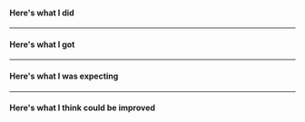 <!-- If you have a question rather than an actual issue, pls use our forum:-->

<!-- https://ask.openrouteservice.org/c/sdks-->

#### Here's what I did
<!-- best paste the results of 'dry_run' (see README.md), so we can see your configuration -->

---
#### Here's what I got
<!-- we :heart: json outputs -->

---
#### Here's what I was expecting
<!-- try being as explicit as possible here so we know how to fix this issue -->

---
#### Here's what I think could be improved
